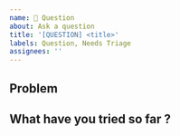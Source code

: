 ```yaml
---
name: 🤯 Question
about: Ask a question
title: '[QUESTION] <title>'
labels: Question, Needs Triage
assignees: ''
---
```


## Problem
<!-- A clear and concise description of what the problem is. Ex. How can I do X with the Store ? -->

## What have you tried so far ?
<!-- I have been banging my head against the wall does NOT count ;) -->